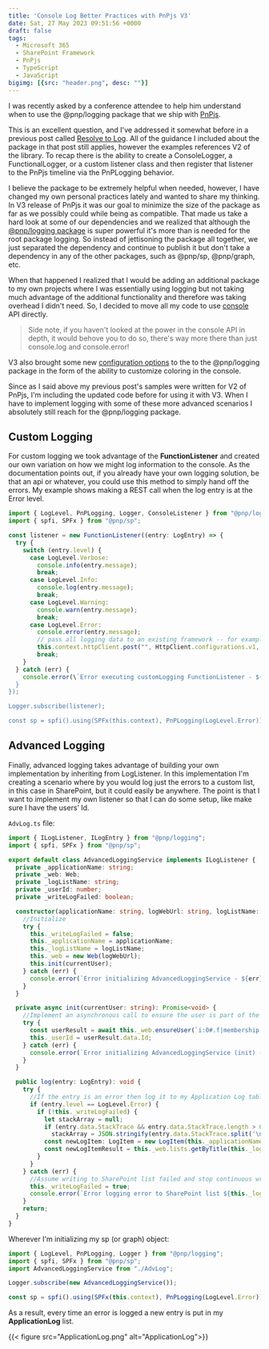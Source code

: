```yaml
---
title: 'Console Log Better Practices with PnPjs V3'
date: Sat, 27 May 2023 09:51:56 +0000
draft: false
tags:
  - Microsoft 365
  - SharePoint Framework
  - PnPjs
  - TypeScript
  - JavaScript
bigimg: [{src: "header.png", desc: ""}]
---
```


I was recently asked by a conference attendee to help him understand when to use the @pnp/logging package that we ship with [PnPjs](https://pnp.github.io/pnpjs/).

This is an excellent question, and I've addressed it somewhat before in a previous post called [Resolve to Log](../resolve-to-log/). All of the guidance I included about the package in that post still applies, however the examples references V2 of the library. To recap there is the ability to create a ConsoleLogger, a FunctionalLogger, or a custom listener class and then register that listener to the PnPjs timeline via the PnPLogging behavior.

I believe the package to be extremely helpful when needed, however, I have changed my own personal practices lately and wanted to share my thinking. In V3 release of PnPjs it was our goal to minimize the size of the package as far as we possibly could while being as compatible. That made us take a hard look at some of our dependencies and we realized that although the [@pnp/logging package](https://pnp.github.io/pnpjs/logging/) is super powerful it's more than is needed for the root package logging. So instead of jettisoning the package all together, we just separated the dependency and continue to publish it but don't take a dependency in any of the other packages, such as @pnp/sp, @pnp/graph, etc.

When that happened I realized that I would be adding an additional package to my own projects where I was essentially using logging but not taking much advantage of the additional functionality and therefore was taking overhead I didn't need. So, I decided to move all my code to use [console](https://developer.mozilla.org/en-US/docs/Web/API/console) API directly.

> Side note, if you haven't looked at the power in the console API in depth, it would behove you to do so, there's way more there than just console.log and console.error!

V3 also brought some new [configuration options](https://pnp.github.io/pnpjs/logging/#configuration-options) to the to the @pnp/logging package in the form of the ability to customize coloring in the console.

Since as I said above my previous post's samples were written for V2 of PnPjs, I'm including the updated code before for using it with V3. When I have to implement logging with some of these more advanced scenarios I absolutely still reach for the @pnp/logging package.

## Custom Logging

For custom logging we took advantage of the **FunctionListener** and created our own variation on how we might log information to the console. As the documentation points out, if you already have your own logging solution, be that an api or whatever, you could use this method to simply hand off the errors. My example shows making a REST call when the log entry is at the Error level.

```typescript
import { LogLevel, PnPLogging, Logger, ConsoleListener } from "@pnp/logging";
import { spfi, SPFx } from "@pnp/sp";

const listener = new FunctionListener((entry: LogEntry) => {
  try {
    switch (entry.level) {
      case LogLevel.Verbose:
        console.info(entry.message);
        break;
      case LogLevel.Info:
        console.log(entry.message);
        break;
      case LogLevel.Warning:
        console.warn(entry.message);
        break;
      case LogLevel.Error:
        console.error(entry.message);
        // pass all logging data to an existing framework -- for example a REST endpoint 
        this.context.httpClient.post("", HttpClient.configurations.v1, { headers: { Accept: "application/json" }, body: JSON.stringify(entry) });
        break;
    }
  } catch (err) {
    console.error(\`Error executing customLogging FunctionListener - ${err}\`);
  }
});

Logger.subscribe(listener); 

const sp = spfi().using(SPFx(this.context), PnPLogging(LogLevel.Error));
```

## Advanced Logging

Finally, advanced logging takes advantage of building your own implementation by inheriting from LogListener. In this implementation I'm creating a scenario where by you would log just the errors to a custom list, in this case in SharePoint, but it could easily be anywhere. The point is that I want to implement my own listener so that I can do some setup, like make sure I have the users’ Id.

`AdvLog.ts` file:

```typescript
import { ILogListener, ILogEntry } from "@pnp/logging";
import { spfi, SPFx } from "@pnp/sp";

export default class AdvancedLoggingService implements ILogListener {
  private _applicationName: string;
  private _web: Web;
  private _logListName: string;
  private _userId: number;
  private _writeLogFailed: boolean;

  constructor(applicationName: string, logWebUrl: string, logListName: string, currentUser: string) {
    //Initialize
    try {
      this._writeLogFailed = false;
      this._applicationName = applicationName;
      this._logListName = logListName;
      this._web = new Web(logWebUrl);
      this.init(currentUser);
    } catch (err) {
      console.error(`Error initializing AdvancedLoggingService - ${err}`);
    }
  }

  private async init(currentUser: string): Promise<void> {
    //Implement an asynchronous call to ensure the user is part of the web where the ApplicationLog list is and get their user id.
    try {
      const userResult = await this._web.ensureUser(`i:0#.f|membership|${currentUser}`);
      this._userId = userResult.data.Id;
    } catch (err) {
      console.error(`Error initializing AdvancedLoggingService (init) - ${err}`);
    }
  }

  public log(entry: LogEntry): void {
    try {
      //If the entry is an error then log it to my Application Log table.  All other logging is handled by the console listener
      if (entry.level == LogLevel.Error) {
        if (!this._writeLogFailed) {
          let stackArray = null;
          if (entry.data.StackTrace && entry.data.StackTrace.length > 0)
            stackArray = JSON.stringify(entry.data.StackTrace.split('\n').map((line) => { return line.trim(); }));
          const newLogItem: LogItem = new LogItem(this._applicationName, entry.data.FileName, entry.data.MethodName, new Date(), this._userId, entry.message, stackArray);
          const newLogItemResult = this._web.lists.getByTitle(this._logListName).items.add(newLogItem);
        }
      }
    } catch (err) {
      //Assume writing to SharePoint list failed and stop continuous writing
      this._writeLogFailed = true;
      console.error(`Error logging error to SharePoint list ${this._logListName} - ${err}`);
    }
    return;
  }
}
```

Wherever I'm initializing my sp (or graph) object:

```typescript
import { LogLevel, PnPLogging, Logger } from "@pnp/logging";
import { spfi, SPFx } from "@pnp/sp";
import AdvancedLoggingService from "./AdvLog";

Logger.subscribe(new AdvancedLoggingService());

const sp = spfi().using(SPFx(this.context), PnPLogging(LogLevel.Error));
```

As a result, every time an error is logged a new entry is put in my **ApplicationLog** list.

{{< figure src="ApplicationLog.png" alt="ApplicationLog">}}
